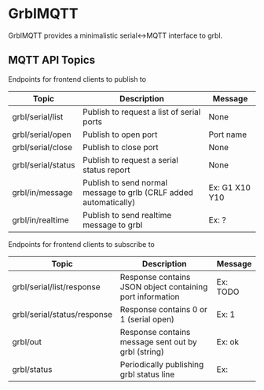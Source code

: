 GrblMQTT
========

GrblMQTT provides a minimalistic serial<->MQTT interface to grbl.


MQTT API Topics 
---------------

Endpoints for frontend clients to publish to

| Topic              | Description                                                       | Message        |
|--------------------|-------------------------------------------------------------------|----------------|
| grbl/serial/list   | Publish to request a list of serial ports                         | None           |
| grbl/serial/open   | Publish to open port                                              | Port name      |
| grbl/serial/close  | Publish to close port                                             | None           |
| grbl/serial/status | Publish to request a serial status report                         | None           |
| grbl/in/message    | Publish to send normal message to grlb (CRLF added automatically) | Ex: G1 X10 Y10 |
| grbl/in/realtime   | Publish to send realtime message to grbl                          | Ex: ?          |

Endpoints for frontend clients to subscribe to

| Topic                       | Description                                               | Message    |
|-----------------------------|-----------------------------------------------------------|------------|
| grbl/serial/list/response   | Response contains JSON object containing port information | Ex: TODO   |
| grbl/serial/status/response | Response contains 0 or 1 (serial open)                    | Ex: 1      |
| grbl/out                    | Response contains message sent out by grbl (string)       | Ex: ok     |
| grbl/status                 | Periodically publishing grbl status line                  | Ex: <TODO> |



